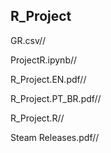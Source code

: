 ## R_Project

GR.csv//

ProjectR.ipynb//

R_Project.EN.pdf//

R_Project.PT_BR.pdf//

R_Project.R//

Steam Releases.pdf//
